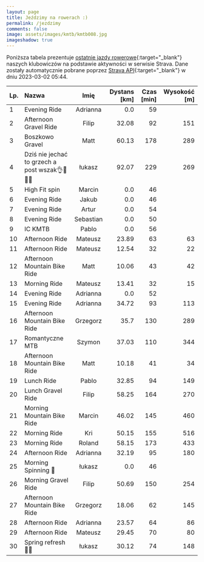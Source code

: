 ```yaml
---
layout: page
title: Jeździmy na rowerach :)
permalink: /jezdzimy
comments: false
image: assets/images/kmtb/kmtb008.jpg
imageshadow: true
---
```


Poniższa tabela prezentuje [ostatnie jazdy rowerowe](https://www.strava.com/clubs/336381){:target="_blank"} naszych klubowiczów na podstawie aktywności w serwisie Strava. Dane zostały automatycznie pobrane poprzez [Strava API](https://developers.strava.com/docs/reference/#api-Clubs-getClubActivitiesById){:target="_blank"} w dniu 2023-03-02 05:44.

Lp. | Nazwa | Imię | Dystans [km] | Czas [min] | Wysokość [m]
:--- | :--- | :---: | ---: | ---: | ---:
1|Evening Ride|Adrianna|0.0|59|
2|Afternoon Gravel Ride|Filip|32.08|92|151
3|Boszkowo Gravel|Matt|60.13|178|289
4|Dziś nie jechać to grzech a post wszak👌🚴🤠🌊|łukasz|92.07|229|269
5|High Fit spin |Marcin|0.0|46|
6|Evening Ride|Jakub|0.0|46|
7|Evening Ride|Artur|0.0|54|
8|Evening Ride|Sebastian|0.0|50|
9|IC KMTB|Pablo|0.0|56|
10|Afternoon Ride|Mateusz|23.89|63|63
11|Afternoon Ride|Mateusz|12.54|32|22
12|Afternoon Mountain Bike Ride|Matt|10.06|43|42
13|Morning Ride|Mateusz|13.41|32|15
14|Evening Ride|Adrianna|0.0|52|
15|Evening Ride|Adrianna|34.72|93|113
16|Afternoon Mountain Bike Ride|Grzegorz|35.7|130|289
17|Romantyczne MTB|Szymon|37.03|110|344
18|Afternoon Mountain Bike Ride|Matt|10.18|41|34
19|Lunch Ride|Pablo|32.85|94|149
20|Lunch Gravel Ride|Filip|58.25|164|270
21|Morning Mountain Bike Ride|Marcin|46.02|145|460
22|Morning Ride|Kri|50.15|155|516
23|Morning Ride|Roland|58.15|173|433
24|Afternoon Ride|Adrianna|32.19|95|180
25|Morning Spinning 🍉|łukasz|0.0|46|
26|Morning Gravel Ride|Filip|50.69|150|254
27|Afternoon Mountain Bike Ride|Grzegorz|18.06|62|145
28|Afternoon Ride|Adrianna|23.57|64|86
29|Afternoon Ride|Mateusz|29.45|70|80
30|Spring refresh🚴🐏|łukasz|30.12|74|148
